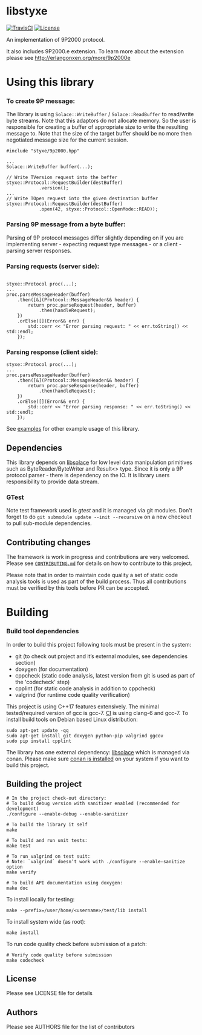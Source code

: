 libstyxe
==================
[![TravisCI][travis-shield]][travis-link]
[![License][license-shield]][license-link]

[travis-shield]: https://travis-ci.org/abbyssoul/libstyxe.png?branch=master
[travis-link]: https://travis-ci.org/abbyssoul/libstyxe
[license-shield]: https://img.shields.io/badge/License-Apache%202.0-blue.svg
[license-link]: https://opensource.org/licenses/Apache-2.0

An implementation of 9P2000 protocol.

It also includes 9P2000.e extension. To learn more about the extension please see http://erlangonxen.org/more/9p2000e

# Using this library

### To create 9P message:
The library is using `Solace::WriteBuffer` / `Solace::ReadBuffer` to read/write byte streams.
Note that this adaptors do not allocate memory. So the user is responsible for creating a
buffer of appropriate size to write the resulting message to.
Note that the size of the target buffer should be no more then negotiated message size for the current session.


```
#include "styxe/9p2000.hpp"

...
Solace::WriteBuffer buffer(...);

// Write TVersion request into the beffer
styxe::Protocol::RequestBuilder(destBuffer)
            .version();
...
// Write TOpen request into the given destination buffer
styxe::Protocol::RequestBuilder(destBuffer)
            .open(42, styxe::Protocol::OpenMode::READ));

```

### Parsing 9P message from a byte buffer:
Parsing of 9P protocol messages differ slightly depending on if you are implementing server - expecting request type messages - or a client - parsing server responses.

### Parsing requests (server side):
```

styxe::Protocol proc(...);
...
proc.parseMessageHeader(buffer)
    .then([&](Protocol::MessageHeader&& header) {
        return proc.parseRequest(header, buffer)
            .then(handleRequest);
    })
    .orElse([](Error&& err) {
        std::cerr << "Error parsing request: " << err.toString() << std::endl;
    });
```
### Parsing response (client side):
```
styxe::Protocol proc(...);
...
proc.parseMessageHeader(buffer)
    .then([&](Protocol::MessageHeader&& header) {
        return proc.parseResponse(header, buffer)
            .then(handleRequest);
    })
    .orElse([](Error&& err) {
        std::cerr << "Error parsing response: " << err.toString() << std::endl;
    });
```

See [examples](docs/examples.md) for other example usage of this library.


## Dependencies
This library depends on [libsolace](https://github.com/abbyssoul/libsolace) for low level data manipulation primitives
such as ByteReader/ByteWriter and Result<> type.
Since it is only a 9P protocol parser - there is dependency on the IO. It is library users responsibility to provide data stream.

### GTest
Note test framework used is *gtest* and it is managed via git modules.
Don't forget to do `git submodule update --init --recursive` on a new checkout to pull sub-module dependencies.


## Contributing changes
The framework is work in progress and contributions are very welcomed.
Please see  [`CONTRIBUTING.md`](CONTRIBUTING.md) for details on how to contribute to
this project.

Please note that in order to maintain code quality a set of static code analysis tools is used as part of the build process.
Thus all contributions must be verified by this tools before PR can be accepted.


# Building

### Build tool dependencies
In order to build this project following tools must be present in the system:
* git (to check out project and it’s external modules, see dependencies section)
* doxygen (for documentation)
* cppcheck (static code analysis, latest version from git is used as part of the 'codecheck' step)
* cpplint (for static code analysis in addition to cppcheck)
* valgrind (for runtime code quality verification)

This project is using C++17 features extensively. The minimal tested/required version of gcc is gcc-7.
[CI](https://travis-ci.org/abbyssoul/libstyxe) is using clang-6 and gcc-7.
To install build tools on Debian based Linux distribution:
```shell
sudo apt-get update -qq
sudo apt-get install git doxygen python-pip valgrind ggcov
sudo pip install cpplint
```

The library has one external dependency: [libsolace](https://github.com/abbyssoul/libsolace)  which is managed via conan.
Please make sure [conan is installed](https://docs.conan.io/en/latest/installation.html) on your system if you want to build this project.

## Building the project
```shell
# In the project check-out directory:
# To build debug version with sanitizer enabled (recommended for development)
./configure --enable-debug --enable-sanitizer

# To build the library it self
make

# To build and run unit tests:
make test

# To run valgrind on test suit:
# Note: `valgrind` doesn’t work with ./configure --enable-sanitize option
make verify

# To build API documentation using doxygen:
make doc
```

To install locally for testing:
```shell
make --prefix=/user/home/<username>/test/lib install
```
To install system wide (as root):
```shell
make install
```
To run code quality check before submission of a patch:
```shell
# Verify code quality before submission
make codecheck
```


## License
Please see LICENSE file for details


## Authors
Please see AUTHORS file for the list of contributors
